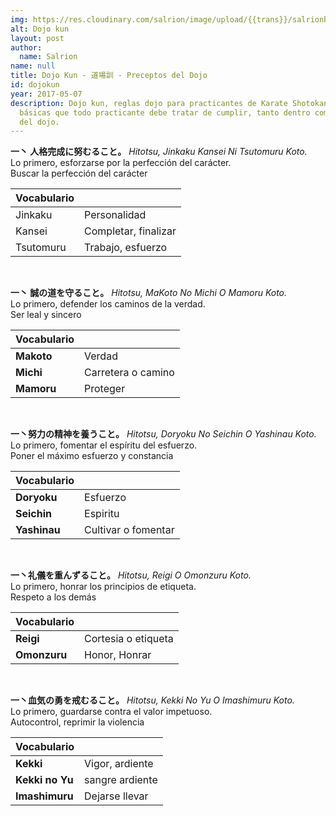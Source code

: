 ```yaml
---
img: https://res.cloudinary.com/salrion/image/upload/{{trans}}/salrionblog/torii.jpg
alt: Dojo kun
layout: post
author:
  name: Salrion
name: null
title: Dojo Kun - 道場訓 - Preceptos del Dojo
id: dojokun
year: 2017-05-07
description: Dojo kun, reglas dojo para practicantes de Karate Shotokan. Reglas
  básicas que todo practicante debe tratar de cumplir, tanto dentro como fuera
  del dojo.
---
```

**一丶 人格完成に努むること。**
*Hitotsu, Jinkaku Kansei Ni Tsutomuru Koto.* <br>
Lo primero, esforzarse por la perfección del carácter. <br>
Buscar la perfección del carácter <br>

| Vocabulario | |
|-------------|--|
| Jinkaku | Personalidad |
| Kansei  | Completar, finalizar |
| Tsutomuru | Trabajo, esfuerzo |

<br>

**一丶 誠の道を守ること。**
*Hitotsu, MaKoto No Michi O Mamoru Koto.*<br>
Lo primero, defender los caminos de la verdad.<br>
Ser leal y sincero<br>

| Vocabulario | |
|-------------|--|
| **Makoto** | Verdad |
| **Michi**  | Carretera o camino |
| **Mamoru** | Proteger |

<br>

**一丶努力の精神を養うこと。**
*Hitotsu, Doryoku No Seichin O Yashinau Koto.*<br>
Lo primero, fomentar el espíritu del esfuerzo.<br>
Poner el máximo esfuerzo y constancia<br>

| Vocabulario | |
|------------- |--|
| **Doryoku**  | Esfuerzo |
| **Seichin**  | Espiritu |
| **Yashinau** | Cultivar o fomentar |

<br>

**一丶礼儀を重んずること。**
*Hitotsu, Reigi O Omonzuru Koto.*<br>
Lo primero, honrar los principios de etiqueta.<br>
Respeto a los demás<br>

| Vocabulario | |
|-------------|--|
| **Reigi**    | Cortesia o etiqueta |
| **Omonzuru** | Honor, Honrar |

<br>

**一丶血気の勇を戒むること。**
*Hitotsu, Kekki No Yu O Imashimuru Koto.*<br>
Lo primero, guardarse contra el valor impetuoso.<br>
Autocontrol, reprimir la violencia<br>

| Vocabulario | |
|-------------|--|
| **Kekki**       | Vigor, ardiente |
| **Kekki no Yu** | sangre ardiente |
| **Imashimuru**  | Dejarse llevar |
